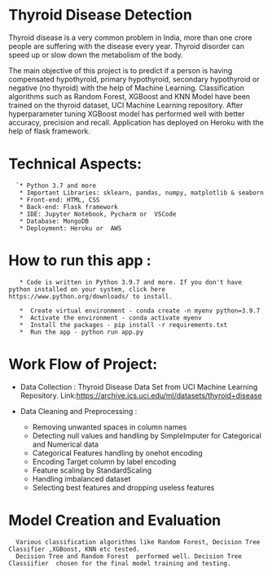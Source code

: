 # Thyroid Disease Detection

Thyroid disease is a very common problem in India, more than one crore people are suffering with the disease every year. Thyroid disorder can speed up or slow down the metabolism of the body.

The main objective of this project is to predict if a person is having compensated hypothyroid, primary hypothyroid, secondary hypothyroid or negative (no thyroid) with the help of Machine Learning. Classification algorithms such as Random Forest, XGBoost and KNN Model have been trained on the thyroid dataset, UCI Machine Learning repository. After hyperparameter tuning XGBoost model has performed well with better accuracy, precision and recall. Application has deployed on Heroku with the help of flask framework.
 

# Technical Aspects: 

      `* Python 3.7 and more
       * Important Libraries: sklearn, pandas, numpy, matplotlib & seaborn
       * Front-end: HTML, CSS
       * Back-end: Flask framework
       * IDE: Jupyter Notebook, Pycharm or  VSCode
       * Database: MongoDB
       * Deployment: Heroku or  AWS

# How to run this app :

       * Code is written in Python 3.9.7 and more. If you don't have python installed on your system, click here https://www.python.org/downloads/ to install. 

       *  Create virtual environment - conda create -n myenv python=3.9.7
       *  Activate the environment - conda activate myenv
       *  Install the packages - pip install -r requirements.txt
       *  Run the app - python run app.py

# Work Flow of Project:

* Data Collection :
            Thyroid Disease Data Set from UCI Machine Learning Repository.
                  Link:https://archive.ics.uci.edu/ml/datasets/thyroid+disease

* Data Cleaning and Preprocessing :
    * Removing unwanted spaces in column names 
    * Detecting null values and handling by SimpleImputer for Categorical and Numerical data 
    * Categorical Features handling by onehot encoding 
    * Encoding Target column by label encoding 
    * Feature scaling by StandardScaling 
    * Handling imbalanced dataset 
    * Selecting best features and dropping useless features 


# Model Creation and Evaluation
      Various classification algorithms like Random Forest, Decision Tree Classifier ,XGBoost, KNN etc tested.
      Decision Tree and Random Forest  performed well. Decision Tree Classiifier  chosen for the final model training and testing.

